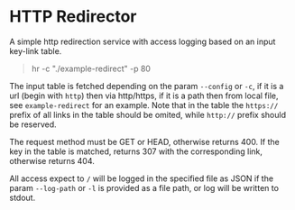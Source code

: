 # HTTP Redirector

A simple http redirection service with access logging based on an input key-link table.

> hr -c "./example-redirect" -p 80

The input table is fetched depending on the param `--config` or `-c`, if it is a url (begin with `http`) then via http/https, if it is a path then from local file, see `example-redirect` for an example. Note that in the table the `https://` prefix of all links in the table should be omited, while `http://` prefix should be reserved.

The request method must be GET or HEAD, otherwise returns 400. If the key in the table is matched, returns 307 with the corresponding link, otherwise returns 404.

All access expect to `/` will be logged in the specified file as JSON if the param `--log-path` or `-l` is provided as a file path, or log will be written to stdout.
